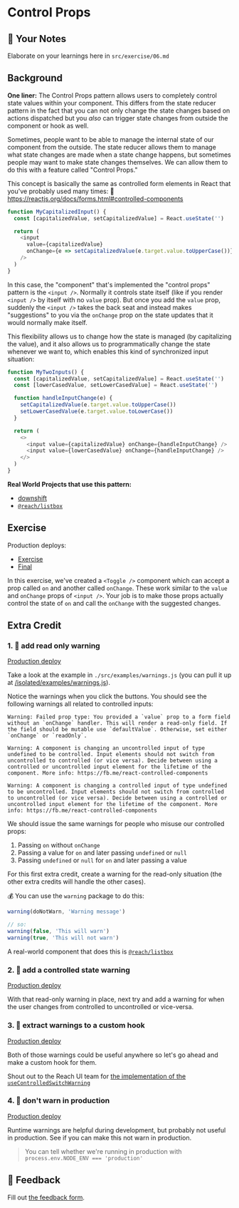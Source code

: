 # Control Props

## 📝 Your Notes

Elaborate on your learnings here in `src/exercise/06.md`

## Background

**One liner:** The Control Props pattern allows users to completely control
state values within your component. This differs from the state reducer pattern
in the fact that you can not only change the state changes based on actions
dispatched but you _also_ can trigger state changes from outside the component
or hook as well.

Sometimes, people want to be able to manage the internal state of our component
from the outside. The state reducer allows them to manage what state changes are
made when a state change happens, but sometimes people may want to make state
changes themselves. We can allow them to do this with a feature called "Control
Props."

This concept is basically the same as controlled form elements in React that
you've probably used many times: 📜
https://reactjs.org/docs/forms.html#controlled-components

```javascript
function MyCapitalizedInput() {
  const [capitalizedValue, setCapitalizedValue] = React.useState('')

  return (
    <input
      value={capitalizedValue}
      onChange={e => setCapitalizedValue(e.target.value.toUpperCase())}
    />
  )
}
```

In this case, the "component" that's implemented the "control props" pattern is
the `<input />`. Normally it controls state itself (like if you render
`<input />` by itself with no `value` prop). But once you add the `value` prop,
suddenly the `<input />` takes the back seat and instead makes "suggestions" to
you via the `onChange` prop on the state updates that it would normally make
itself.

This flexibility allows us to change how the state is managed (by capitalizing
the value), and it also allows us to programmatically change the state whenever
we want to, which enables this kind of synchronized input situation:

```javascript
function MyTwoInputs() {
  const [capitalizedValue, setCapitalizedValue] = React.useState('')
  const [lowerCasedValue, setLowerCasedValue] = React.useState('')

  function handleInputChange(e) {
    setCapitalizedValue(e.target.value.toUpperCase())
    setLowerCasedValue(e.target.value.toLowerCase())
  }

  return (
    <>
      <input value={capitalizedValue} onChange={handleInputChange} />
      <input value={lowerCasedValue} onChange={handleInputChange} />
    </>
  )
}
```

**Real World Projects that use this pattern:**

- [downshift](https://github.com/downshift-js/downshift)
- [`@reach/listbox`](https://reacttraining.com/reach-ui/listbox)

## Exercise

Production deploys:

- [Exercise](http://advanced-react-patterns.netlify.app/isolated/exercise/06.js)
- [Final](http://advanced-react-patterns.netlify.app/isolated/final/06.js)

In this exercise, we've created a `<Toggle />` component which can accept a prop
called `on` and another called `onChange`. These work similar to the `value` and
`onChange` props of `<input />`. Your job is to make those props actually
control the state of `on` and call the `onChange` with the suggested changes.

## Extra Credit

### 1. 💯 add read only warning

[Production deploy](http://advanced-react-patterns.netlify.app/isolated/final/06.extra-1.js)

Take a look at the example in `./src/examples/warnings.js` (you can pull it up
at
[/isolated/examples/warnings.js](http://localhost:3000/isolated/examples/warnings.js)).

Notice the warnings when you click the buttons. You should see the following
warnings all related to controlled inputs:

```
Warning: Failed prop type: You provided a `value` prop to a form field without an `onChange` handler. This will render a read-only field. If the field should be mutable use `defaultValue`. Otherwise, set either `onChange` or `readOnly`.
```

```
Warning: A component is changing an uncontrolled input of type undefined to be controlled. Input elements should not switch from uncontrolled to controlled (or vice versa). Decide between using a controlled or uncontrolled input element for the lifetime of the component. More info: https://fb.me/react-controlled-components
```

```
Warning: A component is changing a controlled input of type undefined to be uncontrolled. Input elements should not switch from controlled to uncontrolled (or vice versa). Decide between using a controlled or uncontrolled input element for the lifetime of the component. More info: https://fb.me/react-controlled-components
```

We should issue the same warnings for people who misuse our controlled props:

1. Passing `on` without `onChange`
2. Passing a value for `on` and later passing `undefined` or `null`
3. Passing `undefined` or `null` for `on` and later passing a value

For this first extra credit, create a warning for the read-only situation (the
other extra credits will handle the other cases).

💰 You can use the `warning` package to do this:

```javascript
warning(doNotWarn, 'Warning message')

// so:
warning(false, 'This will warn')
warning(true, 'This will not warn')
```

A real-world component that does this is
[`@reach/listbox`](https://reacttraining.com/reach-ui/listbox/)

### 2. 💯 add a controlled state warning

[Production deploy](http://advanced-react-patterns.netlify.app/isolated/final/06.extra-2.js)

With that read-only warning in place, next try and add a warning for when the
user changes from controlled to uncontrolled or vice-versa.

### 3. 💯 extract warnings to a custom hook

[Production deploy](http://advanced-react-patterns.netlify.app/isolated/final/06.extra-3.js)

Both of those warnings could be useful anywhere so let's go ahead and make a
custom hook for them.

Shout out to the Reach UI team for
[the implementation of the `useControlledSwitchWarning`](https://github.com/reach/reach-ui/blob/a376daec462ccb53d33f4471306dff35383a03a5/packages/utils/src/index.tsx#L407-L443)

### 4. 💯 don't warn in production

[Production deploy](http://advanced-react-patterns.netlify.app/isolated/final/06.extra-4.js)

Runtime warnings are helpful during development, but probably not useful in
production. See if you can make this not warn in production.

> You can tell whether we're running in production with
> `process.env.NODE_ENV === 'production'`

## 🦉 Feedback

Fill out
[the feedback form](https://ws.kcd.im/?ws=Advanced%20React%20Patterns%20%F0%9F%A4%AF&e=06%3A%20Control%20Props&em=alejoboga19%40gmail.com).
